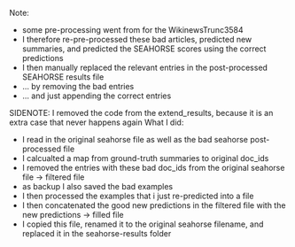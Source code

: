 Note:
- some pre-processing went from for the WikinewsTrunc3584
- I therefore re-pre-processed these bad articles, predicted new summaries, and predicted the SEAHORSE scores using the correct predictions
- I then manually replaced the relevant entries in the post-processed SEAHORSE results file
- ... by removing the bad entries
- ... and just appending the correct entries

SIDENOTE: I removed the code from the extend_results, because it is an extra case that never happens again
What I did: 
- I read in the original seahorse file as well as the bad seahorse post-processed file
- I calcualted a map from ground-truth summaries to original doc_ids
- I removed the entries with these bad doc_ids from the original seahorse file -> filtered file
- as backup I also saved the bad examples
- I then processed the examples that i just re-predicted into a file
- I then concatenated the good new predictions in the filtered file with the new predictions -> filled file
- I copied this file, renamed it to the original seahorse filename, and replaced it in the seahorse-results folder